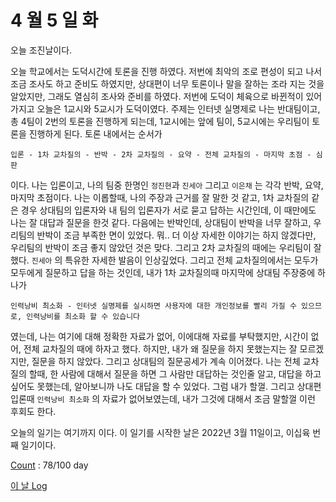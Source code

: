 # 4 월 5 일 화

오늘 조진날이다.

오늘 학교에서는 도덕시간에 토론을 진행 하였다. 저번에 최악의 조로 편성이 되고 나서 조금 조사도 하고 준비도 하였지만, 상대편이 너무 토론이나 말을 잘하는 조라 지는 것을 알았지만, 그래도 열심히 조사와 준비를 하였다. 저번에 도덕이 체육으로 바뀐적이 있어가지고 오늘은 1교시와 5교시가 도덕이였다. 주제는 인터넷 실명제로 나는 반대팀이고, 총 4팀이 2번의 토론을 진행하게 되는데, 1교시에는 앞에 팀이, 5교시에는 우리팀이 토론을 진행하게 된다. 토론 내에서는 순서가

`입론 - 1차 교차질의 - 반박 - 2차 교차질의 - 요약 - 전체 교차질의 - 마지막 초점 - 심판`

이다. 나는 입론이고, 나의 팀중 한명인 `정진현`과 `진세아` 그리고 `이은채` 는 각각 반박, 요약, 마지막 초점이다. 나는 이롭할때, 나의 주장과 근거를 잘 말한 것 같고, 1차 교차질의 같은 경우 상대팀의 입론자와 내 팀의 입론자가 서로 묻고 답하는 시간인데, 이 때만에도 나는 잘 대답과 질문을 한것 같다. 다음에는 반박인데, 상대팀이 반박을 너무 잘하고, 우리팀의 반박이 조금 부족한 면이 있었다. 뭐.. 더 이상 자세한 이야기는 하지 않겠다만, 우리팀의 반박이 조금 좋지 않았던 것은 맞다. 그리고 2차 교차질의 때에는 우리팀이 잘했다. `진세아` 의 특유한 자세한 발음이 인상깊었다. 그리고 전체 교차질의에서는 모두가 모두에게 질문하고 답을 하는 것인데, 내가 1차 교차질의때 마지막에 상대팀 주장중에 하나가

`인력낭비 최소화 - 인터넷 실명제를 실시하면 사용자에 대한 개인정보를 빨리 가질 수 있으므로, 인력낭비를 최소화 할 수 있습니다`

였는데, 나는 여기에 대해 정확한 자료가 없어, 이에대해 자료를 부탁했지만, 시간이 없어, 전체 교차질의 때에 하자고 했다. 하지만, 내가 왜 질문을 하지 못했는지는 잘 모르겠지만, 질문을 하지 않았다. 그리고 상대팀의 질문공세가 계속 이어졌다. 나는 전체 교차질의 할때, 한 사람에 대해서 질문을 하면 그 사람만 대답하는 것인줄 알고, 대답을 하고 싶어도 못했는데, 알아보니까 나도 대답을 할 수 있었다. 그럼 내가 할껄. 그리고 상대편 입론때 `인력낭비 최소화` 의 자료가 없어보였는데, 내가 그것에 대해서 조금 말할껄 이런 후회도 한다.

오늘의 일기는 여기까지 이다. 이 일기를 시작한 날은 2022년 3월 11일이고, 이십육 번째 일기이다.

[Count](../../../roadmap/roadmap.md) : 78/100 day

[이 날 Log](../../../logs/2022/4/5.md)
